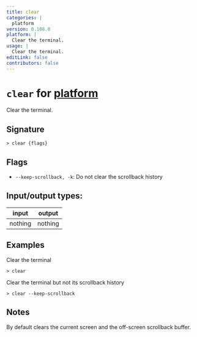 ```yaml
---
title: clear
categories: |
  platform
version: 0.108.0
platform: |
  Clear the terminal.
usage: |
  Clear the terminal.
editLink: false
contributors: false
---
```

<!-- This file is automatically generated. Please edit the command in https://github.com/nushell/nushell instead. -->

# `clear` for [platform](/commands/categories/platform.md)

<div class='command-title'>Clear the terminal.</div>

## Signature

```> clear {flags} ```

## Flags

 -  `--keep-scrollback, -k`: Do not clear the scrollback history


## Input/output types:

| input   | output  |
| ------- | ------- |
| nothing | nothing |
## Examples

Clear the terminal
```nu
> clear

```

Clear the terminal but not its scrollback history
```nu
> clear --keep-scrollback

```

## Notes
By default clears the current screen and the off-screen scrollback buffer.